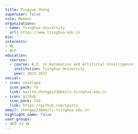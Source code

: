 ```yaml
---
title: Pingyue Sheng
superuser: false
role: Member
organizations:
- name: Tsinghua University
  url: https://www.tsinghua.edu.cn
bio: ''
interests:
- ML
- NLP
education:
  courses:
  - course: B.E. in Automation and Artificial Intelligence
    institution: Tsinghua University
    year: 2023-2027
social:
- icon: envelope
  icon_pack: fa
  link: mailto:chengpy23@mails.tsinghua.edu.cn
- icon: github
  icon_pack: fab
  link: https://github.com/spyzss
email: chengpy23@mails.tsinghua.edu.cn
highlight_name: false
user_groups:
- 清华 23 级
---
```

